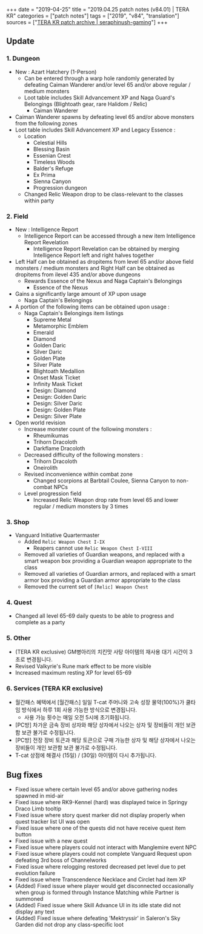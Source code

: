 +++
date = "2019-04-25"
title = "2019.04.25 patch notes (v84.01) | TERA KR"
categories = ["patch notes"]
tags = ["2019", "v84", "translation"]
sources = ["[TERA KR patch archive | seraphinush-gaming](/ko/patch/2019/v84-01)"]
+++

## Update

### **1.** Dungeon
- New : Azart Hatchery (1-Person)
  - Can be entered through a warp hole randomly generated by defeating Caiman Wanderer and/or level 65 and/or above regular / medium monsters
  - Loot table includes Skill Advancement XP and Naga Guard's Belongings (Blightoath gear, rare Halidom / Relic)
    - Caiman Wanderer
- Caiman Wanderer spawns by defeating level 65 and/or above monsters from the following zones
- Loot table includes Skill Advancement XP and Legacy Essence :
  - Location
    - Celestial Hills
    - Blessing Basin
    - Essenian Crest
    - Timeless Woods
    - Balder's Refuge
    - Ex Prima
    - Sienna Canyon
    - Progression dungeon
  - Changed Relic Weapon drop to be class-relevant to the classes within party

### **2.** Field
- New : Intelligence Report
  - Intelligence Report can be accessed through a new item Intelligence Report Revelation
    - Intelligence Report Revelation can be obtained by merging Intelligence Report left and right halves together
- Left Half can be obtained as dropitems from level 65 and/or above field monsters / medium monsters and Right Half can be obtained as dropitems from ilevel 435 and/or above dungeons
  - Rewards Essence of the Nexus and Naga Captain's Belongings
    - Essence of the Nexus
- Gains a significantly large amount of XP upon usage
  - Naga Captain's Belongings
- A portion of the following items can be obtained upon usage :
  - Naga Captain's Belongings item listings
    - Supreme Metal
    - Metamorphic Emblem
    - Emerald
    - Diamond
    - Golden Daric
    - Silver Daric
    - Golden Plate
    - Silver Plate
    - Blightoath Medallion
    - Onset Mask Ticket
    - Infinity Mask Ticket
    - Design: Diamond
    - Design: Golden Daric
    - Design: Silver Daric
    - Design: Golden Plate
    - Design: Silver Plate
- Open world revision
  - Increase monster count of the following monsters :
    - Rheumikumas
    - Trihorn Dracoloth
    - Darkflame Dracoloth
  - Decreased difficulty of the following monsters :
    - Trihorn Dracoloth
    - Oneirolith
  - Revised inconvenience within combat zone
    - Changed scorpions at Barbtail Coulee, Sienna Canyon to non-combat NPCs
  - Level progression field
    - Increased Relic Weapon drop rate from level 65 and lower regular / medium monsters by 3 times

### **3.** Shop
- Vanguard Initiative Quartermaster
  - Added `Relic Weapon Chest I-IX`
    - Reapers cannot use `Relic Weapon Chest I-VIII`
  - Removed all varieties of Guardian weapons, and replaced with a smart weapon box providing a Guardian weapon appropriate to the class
  - Removed all varieties of Guardian armors, and replaced with a smart armor box providing a Guardian armor appropriate to the class
  - Removed the current set of `[Relic] Weapon Chest`

### **4.** Quest
- Changed all level 65-69 daily quests to be able to progress and complete as a party

### **5.** Other
- (TERA KR exclusive) GM병아리의 치킨맛 사탕 아이템의 재사용 대기 시간이 3초로 변경됩니다.
- Revised Valkyrie's Rune mark effect to be more visible
- Increased maximum resting XP for level 65-69

### **6.** Services (TERA KR exclusive)
- 월간패스 혜택에서 [월간패스] 일일 T-cat 주머니와 고속 성장 물약(100%)가 쿨타임 방식에서 하루 1회 사용 가능한 방식으로 변경됩니다.
  - 사용 가능 횟수는 매일 오전 5시에 초기화됩니다.
- [PC방] 차가운 금속 장비 상자와 해당 상자에서 나오는 상자 및 장비들이 개인 보관함 보관 불가로 수정됩니다.
- [PC방] 전장 장비 토큰과 해당 토큰으로 구매 가능한 상자 및 해당 상자에서 나오는 장비들이 개인 보관함 보관 불가로 수정됩니다.
- T-cat 상점에 해결사 (15일) / (30일) 아이템이 다시 추가됩니다.

## Bug fixes

- Fixed issue where certain level 65 and/or above gathering nodes spawned in mid-air
- Fixed issue where RK9-Kennel (hard) was displayed twice in Springy Draco Limb tooltip
- Fixed issue where story quest marker did not display properly when quest tracker list UI was open
- Fixed issue where one of the quests did not have receive quest item button
- Fixed issue with a new quest
- Fixed issue where players could not interact with Manglemire event NPC
- Fixed issue where players could not complete Vanguard Request upon defeating 3rd boss of Channelworks
- Fixed issue where relogging restored decreased pet level due to pet evolution failure
- Fixed issue where Transcendence Necklace and Circlet had item XP
- (Added) Fixed issue where player would get disconnected occasionally when group is formed through Instance Matching while Partner is summoned
- (Added) Fixed issue where Skill Advance UI in its idle state did not display any text
- (Added) Fixed issue where defeating 'Mektryssir' in Saleron's Sky Garden did not drop any class-specific loot

